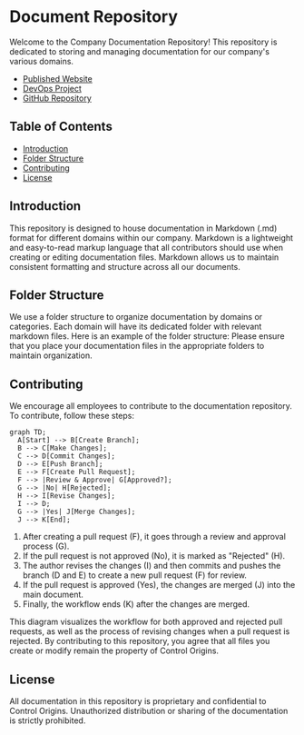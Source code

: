 # Document Repository

Welcome to the Company Documentation Repository! This repository is dedicated to storing and managing documentation for our company's various domains.

- [Published Website](https://controlorigins-docs.azurewebsites.net/?page=homepage)
- [DevOps Project](https://dev.azure.com/ControlOrigins/Documentation)
- [GitHub Repository](https://github.com/controlorigins/documents)

## Table of Contents

- [Introduction](#introduction)
- [Folder Structure](#folder-structure)
- [Contributing](#contributing)
- [License](#license)

## Introduction

This repository is designed to house documentation in Markdown (.md) format for different domains within our company. Markdown is a lightweight and easy-to-read markup language that all contributors should use when creating or editing documentation files. Markdown allows us to maintain consistent formatting and structure across all our documents.

## Folder Structure

We use a folder structure to organize documentation by domains or categories. Each domain will have its dedicated folder with relevant markdown files. Here is an example of the folder structure:
Please ensure that you place your documentation files in the appropriate folders to maintain organization.

## Contributing

We encourage all employees to contribute to the documentation repository. To contribute, follow these steps:

```mermaid
graph TD;
  A[Start] --> B[Create Branch];
  B --> C[Make Changes];
  C --> D[Commit Changes];
  D --> E[Push Branch];
  E --> F[Create Pull Request];
  F --> |Review & Approve| G[Approved?];
  G --> |No| H[Rejected];
  H --> I[Revise Changes];
  I --> D; 
  G --> |Yes| J[Merge Changes];
  J --> K[End];
```

1. After creating a pull request (F), it goes through a review and approval process (G).
1. If the pull request is not approved (No), it is marked as "Rejected" (H).
1. The author revises the changes (I) and then commits and pushes the branch (D and E) to create a new pull request (F) for review.
1. If the pull request is approved (Yes), the changes are merged (J) into the main document.
1. Finally, the workflow ends (K) after the changes are merged.

This diagram visualizes the workflow for both approved and rejected pull requests, as well as the process of revising changes when a pull request is rejected.
By contributing to this repository, you agree that all files you create or modify remain the property of Control Origins.

## License

All documentation in this repository is proprietary and confidential to Control Origins. 
Unauthorized distribution or sharing of the documentation is strictly prohibited.
